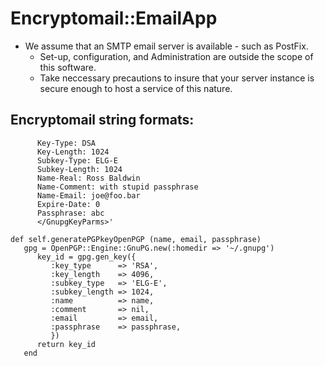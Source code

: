 # Encryptomail::EmailApp

* We assume that an SMTP email server is available - such as PostFix. 
    * Set-up, configuration, and Administration are outside the scope of this software. 
    * Take neccessary precautions to insure that your server instance is secure enough to host a service of this nature.

## Encryptomail string formats:
```fields = <GnupgKeyParms format="internal">
      Key-Type: DSA
      Key-Length: 1024
      Subkey-Type: ELG-E
      Subkey-Length: 1024
      Name-Real: Ross Baldwin
      Name-Comment: with stupid passphrase
      Name-Email: joe@foo.bar
      Expire-Date: 0
      Passphrase: abc
      </GnupgKeyParms>'
      
def self.generatePGPkeyOpenPGP (name, email, passphrase)
   gpg = OpenPGP::Engine::GnuPG.new(:homedir => '~/.gnupg')
      key_id = gpg.gen_key({
         :key_type      => 'RSA',
         :key_length    => 4096,
         :subkey_type   => 'ELG-E',
         :subkey_length => 1024,
         :name          => name,
         :comment       => nil,
         :email         => email,
         :passphrase    => passphrase,
         })
      return key_id
   end
```

